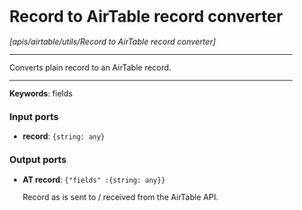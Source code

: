 # Record to AirTable record converter

_[apis/airtable/utils/Record to AirTable record converter]_

---

Converts plain record to an AirTable record.<br>

---

__Keywords__: fields

### Input ports

* __record__: ` {string: any} `

### Output ports

* __AT record__: ` {"fields" :{string: any}} `


    Record as is sent to / received from the AirTable API.<br>

